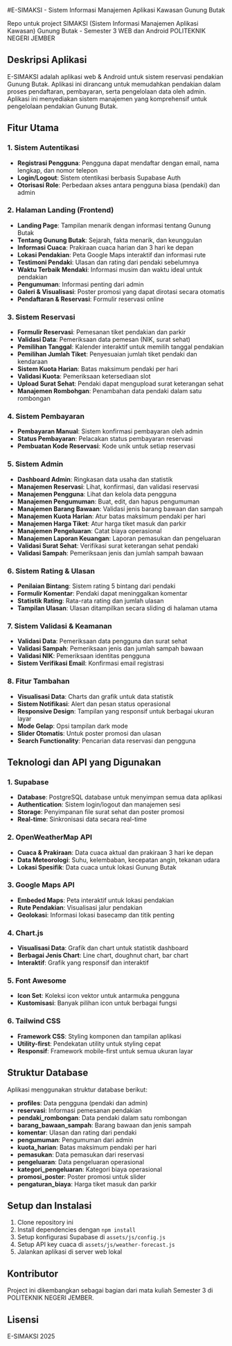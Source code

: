 #E-SIMAKSI - Sistem Informasi Manajemen Aplikasi Kawasan Gunung Butak

Repo untuk project SIMAKSI (Sistem Informasi Manajemen Aplikasi Kawasan) Gunung Butak - Semester 3 WEB dan Android POLITEKNIK NEGERI JEMBER

## Deskripsi Aplikasi

E-SIMAKSI adalah aplikasi web & Android untuk sistem reservasi pendakian Gunung Butak. Aplikasi ini dirancang untuk memudahkan pendakian dalam proses pendaftaran, pembayaran, serta pengelolaan data oleh admin. Aplikasi ini menyediakan sistem manajemen yang komprehensif untuk pengelolaan pendakian Gunung Butak.

## Fitur Utama

### 1. Sistem Autentikasi
- **Registrasi Pengguna**: Pengguna dapat mendaftar dengan email, nama lengkap, dan nomor telepon
- **Login/Logout**: Sistem otentikasi berbasis Supabase Auth
- **Otorisasi Role**: Perbedaan akses antara pengguna biasa (pendaki) dan admin

### 2. Halaman Landing (Frontend)
- **Landing Page**: Tampilan menarik dengan informasi tentang Gunung Butak
- **Tentang Gunung Butak**: Sejarah, fakta menarik, dan keunggulan
- **Informasi Cuaca**: Prakiraan cuaca harian dan 3 hari ke depan
- **Lokasi Pendakian**: Peta Google Maps interaktif dan informasi rute
- **Testimoni Pendaki**: Ulasan dan rating dari pendaki sebelumnya
- **Waktu Terbaik Mendaki**: Informasi musim dan waktu ideal untuk pendakian
- **Pengumuman**: Informasi penting dari admin
- **Galeri & Visualisasi**: Poster promosi yang dapat dirotasi secara otomatis
- **Pendaftaran & Reservasi**: Formulir reservasi online

### 3. Sistem Reservasi
- **Formulir Reservasi**: Pemesanan tiket pendakian dan parkir
- **Validasi Data**: Pemeriksaan data pemesan (NIK, surat sehat)
- **Pemilihan Tanggal**: Kalender interaktif untuk memilih tanggal pendakian
- **Pemilihan Jumlah Tiket**: Penyesuaian jumlah tiket pendaki dan kendaraan
- **Sistem Kuota Harian**: Batas maksimum pendaki per hari
- **Validasi Kuota**: Pemeriksaan ketersediaan slot
- **Upload Surat Sehat**: Pendaki dapat mengupload surat keterangan sehat
- **Manajemen Rombohgan**: Penambahan data pendaki dalam satu rombongan

### 4. Sistem Pembayaran
- **Pembayaran Manual**: Sistem konfirmasi pembayaran oleh admin
- **Status Pembayaran**: Pelacakan status pembayaran reservasi
- **Pembuatan Kode Reservasi**: Kode unik untuk setiap reservasi

### 5. Sistem Admin
- **Dashboard Admin**: Ringkasan data usaha dan statistik
- **Manajemen Reservasi**: Lihat, konfirmasi, dan validasi reservasi
- **Manajemen Pengguna**: Lihat dan kelola data pengguna
- **Manajemen Pengumuman**: Buat, edit, dan hapus pengumuman
- **Manajemen Barang Bawaan**: Validasi jenis barang bawaan dan sampah
- **Manajemen Kuota Harian**: Atur batas maksimum pendaki per hari
- **Manajemen Harga Tiket**: Atur harga tiket masuk dan parkir
- **Manajemen Pengeluaran**: Catat biaya operasional
- **Manajemen Laporan Keuangan**: Laporan pemasukan dan pengeluaran
- **Validasi Surat Sehat**: Verifikasi surat keterangan sehat pendaki
- **Validasi Sampah**: Pemeriksaan jenis dan jumlah sampah bawaan

### 6. Sistem Rating & Ulasan
- **Penilaian Bintang**: Sistem rating 5 bintang dari pendaki
- **Formulir Komentar**: Pendaki dapat meninggalkan komentar
- **Statistik Rating**: Rata-rata rating dan jumlah ulasan
- **Tampilan Ulasan**: Ulasan ditampilkan secara sliding di halaman utama

### 7. Sistem Validasi & Keamanan
- **Validasi Data**: Pemeriksaan data pengguna dan surat sehat
- **Validasi Sampah**: Pemeriksaan jenis dan jumlah sampah bawaan
- **Validasi NIK**: Pemeriksaan identitas pengguna
- **Sistem Verifikasi Email**: Konfirmasi email registrasi

### 8. Fitur Tambahan
- **Visualisasi Data**: Charts dan grafik untuk data statistik
- **Sistem Notifikasi**: Alert dan pesan status operasional
- **Responsive Design**: Tampilan yang responsif untuk berbagai ukuran layar
- **Mode Gelap**: Opsi tampilan dark mode
- **Slider Otomatis**: Untuk poster promosi dan ulasan
- **Search Functionality**: Pencarian data reservasi dan pengguna

## Teknologi dan API yang Digunakan

### 1. Supabase
- **Database**: PostgreSQL database untuk menyimpan semua data aplikasi
- **Authentication**: Sistem login/logout dan manajemen sesi
- **Storage**: Penyimpanan file surat sehat dan poster promosi
- **Real-time**: Sinkronisasi data secara real-time

### 2. OpenWeatherMap API
- **Cuaca & Prakiraan**: Data cuaca aktual dan prakiraan 3 hari ke depan
- **Data Meteorologi**: Suhu, kelembaban, kecepatan angin, tekanan udara
- **Lokasi Spesifik**: Data cuaca untuk lokasi Gunung Butak

### 3. Google Maps API
- **Embeded Maps**: Peta interaktif untuk lokasi pendakian
- **Rute Pendakian**: Visualisasi jalur pendakian
- **Geolokasi**: Informasi lokasi basecamp dan titik penting

### 4. Chart.js
- **Visualisasi Data**: Grafik dan chart untuk statistik dashboard
- **Berbagai Jenis Chart**: Line chart, doughnut chart, bar chart
- **Interaktif**: Grafik yang responsif dan interaktif

### 5. Font Awesome
- **Icon Set**: Koleksi icon vektor untuk antarmuka pengguna
- **Kustomisasi**: Banyak pilihan icon untuk berbagai fungsi

### 6. Tailwind CSS
- **Framework CSS**: Styling komponen dan tampilan aplikasi
- **Utility-first**: Pendekatan utility untuk styling cepat
- **Responsif**: Framework mobile-first untuk semua ukuran layar

## Struktur Database

Aplikasi menggunakan struktur database berikut:
- **profiles**: Data pengguna (pendaki dan admin)
- **reservasi**: Informasi pemesanan pendakian
- **pendaki_rombongan**: Data pendaki dalam satu rombongan
- **barang_bawaan_sampah**: Barang bawaan dan jenis sampah
- **komentar**: Ulasan dan rating dari pendaki
- **pengumuman**: Pengumuman dari admin
- **kuota_harian**: Batas maksimum pendaki per hari
- **pemasukan**: Data pemasukan dari reservasi
- **pengeluaran**: Data pengeluaran operasional
- **kategori_pengeluaran**: Kategori biaya operasional
- **promosi_poster**: Poster promosi untuk slider
- **pengaturan_biaya**: Harga tiket masuk dan parkir

## Setup dan Instalasi

1. Clone repository ini
2. Install dependencies dengan `npm install`
3. Setup konfigurasi Supabase di `assets/js/config.js`
4. Setup API key cuaca di `assets/js/weather-forecast.js`
5. Jalankan aplikasi di server web lokal

## Kontributor

Project ini dikembangkan sebagai bagian dari mata kuliah Semester 3 di POLITEKNIK NEGERI JEMBER.

## Lisensi

E-SIMAKSI 2025
